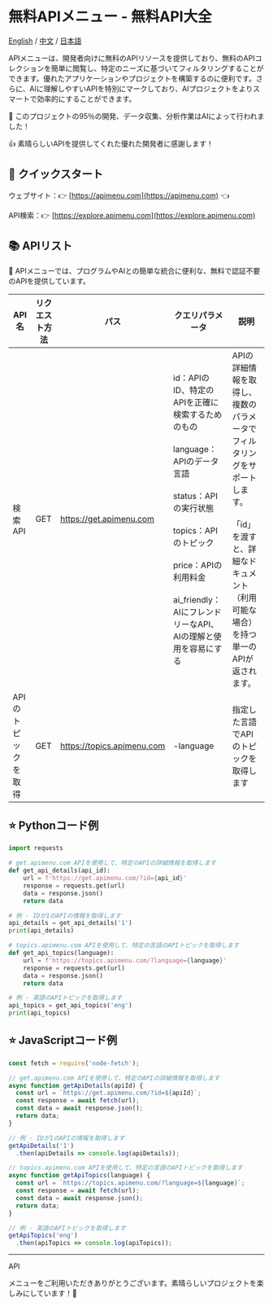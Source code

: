 # 無料APIメニュー - 無料API大全

[English](./readme.md) / [中文](./readme-chs.md) / [日本語](./readme-jp.md) 

APIメニューは、開発者向けに無料のAPIリソースを提供しており、無料のAPIコレクションを簡単に閲覧し、特定のニーズに基づいてフィルタリングすることができます。優れたアプリケーションやプロジェクトを構築するのに便利です。さらに、AIに理解しやすいAPIを特別にマークしており、AIプロジェクトをよりスマートで効率的にすることができます。

🤖 このプロジェクトの95％の開発、データ収集、分析作業はAIによって行われました！

👍 素晴らしいAPIを提供してくれた優れた開発者に感謝します！

## 🚀 クイックスタート

ウェブサイト：👉 [https://apimenu.com](https://apimenu.com) 👈

API検索：👉 [https://explore.apimenu.com](https://explore.apimenu.com) 

## 📚 APIリスト

🦾 APIメニューでは、プログラムやAIとの簡単な統合に便利な、無料で認証不要のAPIを提供しています。

| API名                 | リクエスト方法 | パス                     | クエリパラメータ                                          | 説明                             |
|----------------------|---------------|--------------------------|-------------------------------------------------------|----------------------------------|
| 検索API               | GET           | https://get.apimenu.com   | id：APIのID、特定のAPIを正確に検索するためのもの </br></br> language：APIのデータ言語 </br></br> status：APIの実行状態 </br></br> topics：APIのトピック </br></br> price：APIの利用料金 </br></br> ai_friendly：AIにフレンドリーなAPI、AIの理解と使用を容易にする   | APIの詳細情報を取得し、複数のパラメータでフィルタリングをサポートします。</br></br>「id」を渡すと、詳細なドキュメント（利用可能な場合）を持つ単一のAPIが返されます。             |
| APIのトピックを取得   | GET           | https://topics.apimenu.com| -language   | 指定した言語でAPIのトピックを取得します         |

## ⭐️ Pythonコード例

```python
import requests

# get.apimenu.com APIを使用して、特定のAPIの詳細情報を取得します
def get_api_details(api_id):
    url = f'https://get.apimenu.com/?id={api_id}'
    response = requests.get(url)
    data = response.json()
    return data

# 例 - IDが1のAPIの情報を取得します
api_details = get_api_details('1')
print(api_details)

# topics.apimenu.com APIを使用して、特定の言語のAPIトピックを取得します
def get_api_topics(language):
    url = f'https://topics.apimenu.com/?language={language}'
    response = requests.get(url)
    data = response.json()
    return data

# 例 - 英語のAPIトピックを取得します
api_topics = get_api_topics('eng')
print(api_topics)
```

## ⭐️ JavaScriptコード例

```javascript
const fetch = require('node-fetch');

// get.apimenu.com APIを使用して、特定のAPIの詳細情報を取得します
async function getApiDetails(apiId) {
  const url = `https://get.apimenu.com/?id=${apiId}`;
  const response = await fetch(url);
  const data = await response.json();
  return data;
}

// 例 - IDが1のAPIの情報を取得します
getApiDetails('1')
  .then(apiDetails => console.log(apiDetails));

// topics.apimenu.com APIを使用して、特定の言語のAPIトピックを取得します
async function getApiTopics(language) {
  const url = `https://topics.apimenu.com/?language=${language}`;
  const response = await fetch(url);
  const data = await response.json();
  return data;
}

// 例 - 英語のAPIトピックを取得します
getApiTopics('eng')
  .then(apiTopics => console.log(apiTopics));
```


---

API

メニューをご利用いただきありがとうございます。素晴らしいプロジェクトを楽しみにしています！🚀